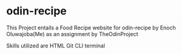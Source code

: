 # odin-recipe

This Project entails a Food Recipe website for odin-recipe by Enoch Oluwajoba(Me) as an assignment by TheOdinProject

Skills utilized are
HTML
Git
CLI terminal
